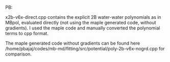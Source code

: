 PB:


x2b-v6x-direct.cpp  contains the explicit 2B water-water polynomials as in MBpol, evaluated directly (not using the maple generated code, without gradients).
I used the maple code and manually converted the polynomial terms to cpp format.

The maple generated code without gradients can be found here /home/pbajaj/codes/mb-md/fitting/src/potential/poly-2b-v6x-nogrd.cpp for comparison.

